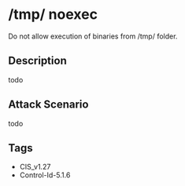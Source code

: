 # /tmp/ noexec
Do not allow execution of binaries from /tmp/ folder.

## Description
todo

## Attack Scenario
todo

## Tags
- CIS_v1.27
- Control-Id-5.1.6







